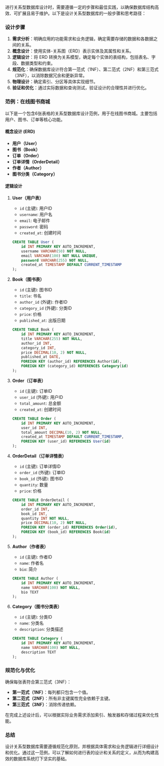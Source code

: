 进行关系型数据库设计时，需要遵循一定的步骤和最佳实践，以确保数据库结构高效、可扩展且易于维护。以下是设计关系型数据库的一般步骤和思考路径：

### 设计步骤

1. **需求分析**：明确应用的功能需求和业务逻辑，确定需要存储的数据和各数据之间的关系。
2. **概念设计**：使用实体-关系图（ERD）表示实体及其属性和关系。
3. **逻辑设计**：将 ERD 转换为关系模型，确定每个实体的表结构，包括表名、字段、数据类型和约束。
4. **规范化**：确保数据库设计符合第一范式（1NF）、第二范式（2NF）和第三范式（3NF），以消除数据冗余和更新异常。
5. **物理设计**：确定索引、分区等具体实现细节。
6. **验证和优化**：通过实际数据和查询测试，验证设计的合理性并进行优化。

### 范例：在线图书商城

以下是一个包含6张表格的关系型数据库设计范例，用于在线图书商城。主要包括用户、图书、订单等核心功能。

#### 概念设计 (ERD)

- **用户（User）**
- **图书（Book）**
- **订单（Order）**
- **订单详情（OrderDetail）**
- **作者（Author）**
- **图书分类（Category）**

#### 逻辑设计

1. **User（用户表）**
   - `id` (主键): 用户ID
   - `username`: 用户名
   - `email`: 电子邮件
   - `password`: 密码
   - `created_at`: 创建时间

   ```sql
   CREATE TABLE User (
       id INT PRIMARY KEY AUTO_INCREMENT,
       username VARCHAR(50) NOT NULL,
       email VARCHAR(100) NOT NULL UNIQUE,
       password VARCHAR(255) NOT NULL,
       created_at TIMESTAMP DEFAULT CURRENT_TIMESTAMP
   );
   ```

2. **Book（图书表）**
   - `id` (主键): 图书ID
   - `title`: 书名
   - `author_id` (外键): 作者ID
   - `category_id` (外键): 分类ID
   - `price`: 价格
   - `published_at`: 出版日期

   ```sql
   CREATE TABLE Book (
       id INT PRIMARY KEY AUTO_INCREMENT,
       title VARCHAR(255) NOT NULL,
       author_id INT,
       category_id INT,
       price DECIMAL(10, 2) NOT NULL,
       published_at DATE,
       FOREIGN KEY (author_id) REFERENCES Author(id),
       FOREIGN KEY (category_id) REFERENCES Category(id)
   );
   ```

3. **Order（订单表）**
   - `id` (主键): 订单ID
   - `user_id` (外键): 用户ID
   - `total_amount`: 总金额
   - `created_at`: 创建时间

   ```sql
   CREATE TABLE Order (
       id INT PRIMARY KEY AUTO_INCREMENT,
       user_id INT,
       total_amount DECIMAL(10, 2) NOT NULL,
       created_at TIMESTAMP DEFAULT CURRENT_TIMESTAMP,
       FOREIGN KEY (user_id) REFERENCES User(id)
   );
   ```

4. **OrderDetail（订单详情表）**
   - `id` (主键): 订单详情ID
   - `order_id` (外键): 订单ID
   - `book_id` (外键): 图书ID
   - `quantity`: 数量
   - `price`: 价格

   ```sql
   CREATE TABLE OrderDetail (
       id INT PRIMARY KEY AUTO_INCREMENT,
       order_id INT,
       book_id INT,
       quantity INT NOT NULL,
       price DECIMAL(10, 2) NOT NULL,
       FOREIGN KEY (order_id) REFERENCES Order(id),
       FOREIGN KEY (book_id) REFERENCES Book(id)
   );
   ```

5. **Author（作者表）**
   - `id` (主键): 作者ID
   - `name`: 作者名
   - `bio`: 简介

   ```sql
   CREATE TABLE Author (
       id INT PRIMARY KEY AUTO_INCREMENT,
       name VARCHAR(100) NOT NULL,
       bio TEXT
   );
   ```

6. **Category（图书分类表）**
   - `id` (主键): 分类ID
   - `name`: 分类名
   - `description`: 分类描述

   ```sql
   CREATE TABLE Category (
       id INT PRIMARY KEY AUTO_INCREMENT,
       name VARCHAR(100) NOT NULL,
       description TEXT
   );
   ```

### 规范化与优化

确保每张表符合第三范式（3NF）：
- **第一范式（1NF）**：每列都只包含一个值。
- **第二范式（2NF）**：所有非主键属性完全依赖于主键。
- **第三范式（3NF）**：消除传递依赖。

在完成上述设计后，可以根据实际业务需求添加索引、触发器和存储过程来优化性能。

### 总结

设计关系型数据库需要遵循规范化原则，并根据具体需求和业务逻辑进行详细设计和优化。通过这一范例，可以了解如何进行表的设计和关系的定义，从而为构建高效的数据库系统打下坚实的基础。